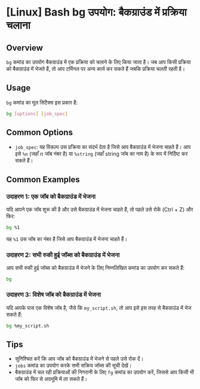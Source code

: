 # [Linux] Bash bg उपयोग: बैकग्राउंड में प्रक्रिया चलाना

## Overview
`bg` कमांड का उपयोग बैकग्राउंड में एक प्रक्रिया को चलाने के लिए किया जाता है। जब आप किसी प्रक्रिया को बैकग्राउंड में भेजते हैं, तो आप टर्मिनल पर अन्य कार्य कर सकते हैं जबकि प्रक्रिया चलती रहती है।

## Usage
`bg` कमांड का मूल सिंटैक्स इस प्रकार है:

```bash
bg [options] [job_spec]
```

## Common Options
- `job_spec`: यह विकल्प उस प्रक्रिया का संदर्भ देता है जिसे आप बैकग्राउंड में भेजना चाहते हैं। आप इसे `%n` (जहाँ n जॉब नंबर है) या `%string` (जहाँ string जॉब का नाम है) के रूप में निर्दिष्ट कर सकते हैं।

## Common Examples

### उदाहरण 1: एक जॉब को बैकग्राउंड में भेजना
यदि आपने एक जॉब शुरू की है और उसे बैकग्राउंड में भेजना चाहते हैं, तो पहले उसे रोकें (Ctrl + Z) और फिर:

```bash
bg %1
```

यह `%1` उस जॉब का नंबर है जिसे आप बैकग्राउंड में भेजना चाहते हैं।

### उदाहरण 2: सभी रुकी हुई जॉब्स को बैकग्राउंड में भेजना
आप सभी रुकी हुई जॉब्स को बैकग्राउंड में भेजने के लिए निम्नलिखित कमांड का उपयोग कर सकते हैं:

```bash
bg
```

### उदाहरण 3: विशेष जॉब को बैकग्राउंड में भेजना
यदि आपके पास एक विशेष जॉब है, जैसे कि `my_script.sh`, तो आप इसे इस तरह से बैकग्राउंड में भेज सकते हैं:

```bash
bg %my_script.sh
```

## Tips
- सुनिश्चित करें कि आप जॉब को बैकग्राउंड में भेजने से पहले उसे रोक दें।
- `jobs` कमांड का उपयोग करके सभी सक्रिय जॉब्स की सूची देखें।
- बैकग्राउंड में चल रही प्रक्रियाओं की निगरानी के लिए `fg` कमांड का उपयोग करें, जिससे आप किसी भी जॉब को फिर से अग्रभूमि में ला सकते हैं।